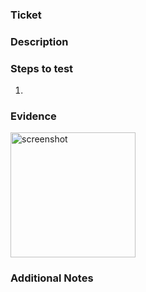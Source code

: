 ### **Ticket**


### **Description**


### **Steps to test**
1.

### **Evidence**
<img src="" alt="screenshot" width=200>

### **Additional Notes**
